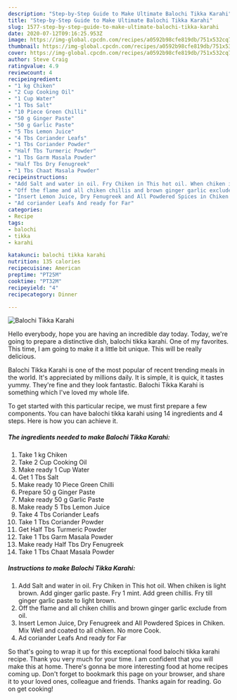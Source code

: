 ```yaml
---
description: "Step-by-Step Guide to Make Ultimate Balochi Tikka Karahi"
title: "Step-by-Step Guide to Make Ultimate Balochi Tikka Karahi"
slug: 1577-step-by-step-guide-to-make-ultimate-balochi-tikka-karahi
date: 2020-07-12T09:16:25.953Z
image: https://img-global.cpcdn.com/recipes/a0592b98cfe819db/751x532cq70/balochi-tikka-karahi-recipe-main-photo.jpg
thumbnail: https://img-global.cpcdn.com/recipes/a0592b98cfe819db/751x532cq70/balochi-tikka-karahi-recipe-main-photo.jpg
cover: https://img-global.cpcdn.com/recipes/a0592b98cfe819db/751x532cq70/balochi-tikka-karahi-recipe-main-photo.jpg
author: Steve Craig
ratingvalue: 4.9
reviewcount: 4
recipeingredient:
- "1 kg Chiken"
- "2 Cup Cooking Oil"
- "1 Cup Water"
- "1 Tbs Salt"
- "10 Piece Green Chilli"
- "50 g Ginger Paste"
- "50 g Garlic Paste"
- "5 Tbs Lemon Juice"
- "4 Tbs Coriander Leafs"
- "1 Tbs Coriander Powder"
- "Half Tbs Turmeric Powder"
- "1 Tbs Garm Masala Powder"
- "Half Tbs Dry Fenugreek"
- "1 Tbs Chaat Masala Powder"
recipeinstructions:
- "Add Salt and water in oil. Fry Chiken in This hot oil. When chiken is light brown. Add ginger garlic paste. Fry 1 mint. Add green chillis. Fry till ginger garlic paste to light brown."
- "Off the flame and all chiken chillis and brown ginger garlic exclude from oil."
- "Insert Lemon Juice, Dry Fenugreek and All Powdered Spices in Chiken. Mix Well and coated to all chiken. No more Cook."
- "Ad coriander Leafs And ready for Far"
categories:
- Recipe
tags:
- balochi
- tikka
- karahi

katakunci: balochi tikka karahi 
nutrition: 135 calories
recipecuisine: American
preptime: "PT25M"
cooktime: "PT32M"
recipeyield: "4"
recipecategory: Dinner

---
```



![Balochi Tikka Karahi](https://img-global.cpcdn.com/recipes/a0592b98cfe819db/751x532cq70/balochi-tikka-karahi-recipe-main-photo.jpg)

Hello everybody, hope you are having an incredible day today. Today, we're going to prepare a distinctive dish, balochi tikka karahi. One of my favorites. This time, I am going to make it a little bit unique. This will be really delicious.



Balochi Tikka Karahi is one of the most popular of recent trending meals in the world. It's appreciated by millions daily. It is simple, it is quick, it tastes yummy. They're fine and they look fantastic. Balochi Tikka Karahi is something which I've loved my whole life.


To get started with this particular recipe, we must first prepare a few components. You can have balochi tikka karahi using 14 ingredients and 4 steps. Here is how you can achieve it.

<!--inarticleads1-->

##### The ingredients needed to make Balochi Tikka Karahi:

1. Take 1 kg Chiken
1. Take 2 Cup Cooking Oil
1. Make ready 1 Cup Water
1. Get 1 Tbs Salt
1. Make ready 10 Piece Green Chilli
1. Prepare 50 g Ginger Paste
1. Make ready 50 g Garlic Paste
1. Make ready 5 Tbs Lemon Juice
1. Take 4 Tbs Coriander Leafs
1. Take 1 Tbs Coriander Powder
1. Get Half Tbs Turmeric Powder
1. Take 1 Tbs Garm Masala Powder
1. Make ready Half Tbs Dry Fenugreek
1. Take 1 Tbs Chaat Masala Powder




<!--inarticleads2-->

##### Instructions to make Balochi Tikka Karahi:

1. Add Salt and water in oil. Fry Chiken in This hot oil. When chiken is light brown. Add ginger garlic paste. Fry 1 mint. Add green chillis. Fry till ginger garlic paste to light brown.
1. Off the flame and all chiken chillis and brown ginger garlic exclude from oil.
1. Insert Lemon Juice, Dry Fenugreek and All Powdered Spices in Chiken. Mix Well and coated to all chiken. No more Cook.
1. Ad coriander Leafs And ready for Far




So that's going to wrap it up for this exceptional food balochi tikka karahi recipe. Thank you very much for your time. I am confident that you will make this at home. There's gonna be more interesting food at home recipes coming up. Don't forget to bookmark this page on your browser, and share it to your loved ones, colleague and friends. Thanks again for reading. Go on get cooking!
